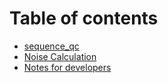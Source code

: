 # Table of contents

* [sequence\_qc](README.md)
* [Noise Calculation](noise-calculation.md)
* [Notes for developers](notes-for-developers.md)


